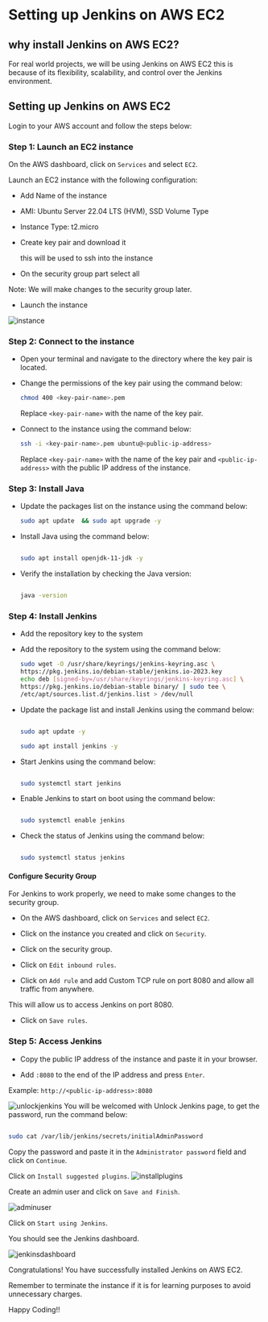 # Setting up Jenkins on AWS EC2

## why install Jenkins on AWS EC2?

For real world projects, we will be using Jenkins on AWS EC2 this is because of its flexibility, scalability, and control over the Jenkins environment.


## Setting up Jenkins on AWS EC2

Login to your AWS account and follow the steps below:

### Step 1: Launch an EC2 instance

On the AWS dashboard, click on `Services` and select `EC2`.

Launch an EC2 instance with the following configuration:
- Add Name of the instance

- AMI: Ubuntu Server 22.04 LTS (HVM), SSD Volume Type

- Instance Type: t2.micro

-  Create key pair and download it

    this will be used to ssh into the instance

- On the security group part select all

Note: We will make changes to the security group later.

- Launch the instance

![instance](/Images/jenkins/ec2created.png)

### Step 2: Connect to the instance

- Open your terminal and navigate to the directory where the key pair is located.

- Change the permissions of the key pair using the command below:

    ```bash
    chmod 400 <key-pair-name>.pem
    ```

    Replace `<key-pair-name>` with the name of the key pair.

- Connect to the instance using the command below:

    ```bash
    ssh -i <key-pair-name>.pem ubuntu@<public-ip-address>
    ```

    Replace `<key-pair-name>` with the name of the key pair and `<public-ip-address>` with the public IP address of the instance.

### Step 3: Install Java

- Update the packages list on the instance using the command below:

    ```bash
    sudo apt update  && sudo apt upgrade -y
    ```

- Install Java using the command below:

    ```bash

    sudo apt install openjdk-11-jdk -y
    ```

- Verify the installation by checking the Java version:

    ```bash

    java -version
    ```

### Step 4: Install Jenkins

- Add the repository key to the system

- Add the repository to the system using the command below:

    ```bash
    sudo wget -O /usr/share/keyrings/jenkins-keyring.asc \
    https://pkg.jenkins.io/debian-stable/jenkins.io-2023.key
    echo deb [signed-by=/usr/share/keyrings/jenkins-keyring.asc] \
    https://pkg.jenkins.io/debian-stable binary/ | sudo tee \
    /etc/apt/sources.list.d/jenkins.list > /dev/null

    ```
- Update the package list and install Jenkins using the command below:

    ```bash

    sudo apt update -y

    sudo apt install jenkins -y
    ```
- Start Jenkins using the command below:

    ```bash

    sudo systemctl start jenkins
    ```

- Enable Jenkins to start on boot using the command below:

    ```bash

    sudo systemctl enable jenkins
    ```
- Check the status of Jenkins using the command below:

    ```bash

    sudo systemctl status jenkins
    ```

#### Configure Security Group
For Jenkins to work properly, we need to make some changes to the security group.

- On the AWS dashboard, click on `Services` and select `EC2`.

- Click on the instance you created and click on `Security`.

- Click on the security group.

- Click on `Edit inbound rules`.

- Click on `Add rule` and add Custom TCP rule on port 8080 and allow all traffic from anywhere.
 
 This will allow us to access Jenkins on port 8080.

- Click on `Save rules`.
### Step 5: Access Jenkins

- Copy the public IP address of the instance and paste it in your browser.

- Add `:8080` to the end of the IP address and press `Enter`.

Example: `http://<public-ip-address>:8080`

![unlockjenkins](/Images/jenkins/unlockjenkins.png)
You will be welcomed with Unlock Jenkins page, to get the password, run the command below:

```bash

sudo cat /var/lib/jenkins/secrets/initialAdminPassword
```

Copy the password and paste it in the `Administrator password` field and click on `Continue`.

Click on `Install suggested plugins`.
![installplugins](/Images/jenkins/installplugins.png)   

Create an admin user and click on `Save and Finish`.

![adminuser](/Images/jenkins/admin.png)

Click on `Start using Jenkins`.

You should see the Jenkins dashboard.

![jenkinsdashboard](/Images/jenkins/dashboard.png)

Congratulations! You have successfully installed Jenkins on AWS EC2.


Remember to terminate the instance  if it is for learning purposes to avoid unnecessary charges.

Happy Coding!!


